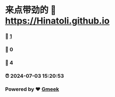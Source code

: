 # 来点带劲的 :link: https://Hinatoli.github.io 
### :page_facing_up: [1](https://Hinatoli.github.io/tag.html) 
### :speech_balloon: 0 
### :hibiscus: 4 
### :alarm_clock: 2024-07-03 15:20:53 
### Powered by :heart: [Gmeek](https://github.com/Meekdai/Gmeek)
